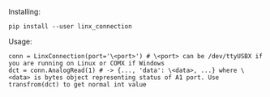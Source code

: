 Installing:

	pip install --user linx_connection

Usage:

    conn = LinxConnection(port='\<port>') # \<port> can be /dev/ttyUSBX if you are running on Linux or COMX if Windows
    dct = conn.AnalogRead(1) # -> {..., 'data': \<data>, ...} where \<data> is bytes object representing status of A1 port. Use transfrom(dct) to get normal int value